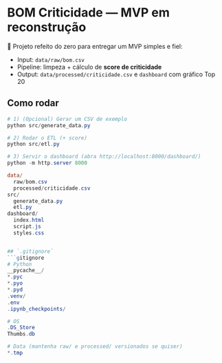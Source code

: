 # BOM Criticidade — MVP em reconstrução

🚧 Projeto refeito do zero para entregar um MVP simples e fiel:
- Input: `data/raw/bom.csv`
- Pipeline: limpeza + cálculo de **score de criticidade**
- Output: `data/processed/criticidade.csv` e `dashboard` com gráfico Top 20

## Como rodar
```powershell
# 1) (Opcional) Gerar um CSV de exemplo
python src/generate_data.py

# 2) Rodar o ETL (+ score)
python src/etl.py

# 3) Servir o dashboard (abra http://localhost:8000/dashboard/)
python -m http.server 8000

data/
  raw/bom.csv
  processed/criticidade.csv
src/
  generate_data.py
  etl.py
dashboard/
  index.html
  script.js
  styles.css


## `.gitignore`
```gitignore
# Python
__pycache__/
*.pyc
*.pyo
*.pyd
.venv/
.env
.ipynb_checkpoints/

# OS
.DS_Store
Thumbs.db

# Data (mantenha raw/ e processed/ versionados se quiser)
*.tmp
